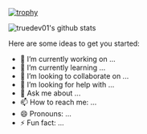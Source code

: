 [![trophy](https://github-profile-trophy.vercel.app/?username=truedev01&theme=onedark)](https://github.com/ryo-ma/github-profile-trophy)

![truedev01's github stats](https://github-readme-stats.vercel.app/api?username=truedev01&show_icons=true&title_color=fff&icon_color=79ff97&text_color=9f9f9f&bg_color=151515)

<!-- [![spotify-github-profile](https://spotify-github-profile.vercel.app/api/view?uid=21jsj34glwsu3dboqjpqzm2sa&cover_image=true&theme=default&bar_color=ff0000&bar_color_cover=true)](https://github.com/truedev01/spotify-github-profile)
 -->

Here are some ideas to get you started:

- 🔭 I’m currently working on ...
- 🌱 I’m currently learning ...
- 👯 I’m looking to collaborate on ...
- 🤔 I’m looking for help with ...
- 💬 Ask me about ...
- 📫 How to reach me: ...
- 😄 Pronouns: ...
- ⚡ Fun fact: ...